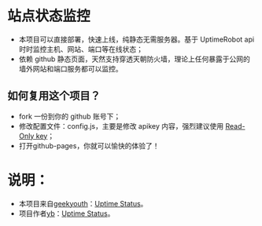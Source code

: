 # 站点状态监控
- 本项目可以直接部署，快速上线，纯静态无需服务器。基于 UptimeRobot api 时时监控主机、网站、端口等在线状态；  
- 依赖 github 静态页面，天然支持穿透天朝防火墙，理论上任何暴露于公网的墙外网站和端口服务都可以监控。  

## 如何复用这个项目？  
- fork 一份到你的 github 账号下；  
- 修改配置文件：config.js，主要是修改 apikey 内容，强烈建议使用 <a href="https://uptimerobot.com/dashboard#mySettings">Read-Only key</a>；
- 打开github-pages，你就可以愉快的体验了！



# 说明：
- 本项目来自<a href="https://github.com/geekyouth">geekyouth</a>：<a href="https://github.com/geekyouth/uptime-status">Uptime Status</a>。
- 项目作者<a href="https://github.com/yb">yb</a>：<a href="https://github.com/yb/uptime-status">Uptime Status</a>。
